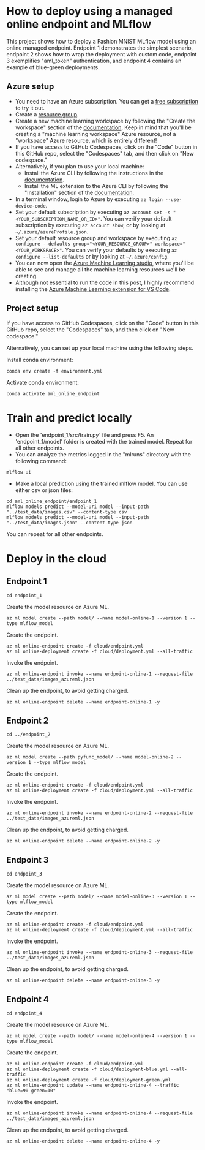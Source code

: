 # How to deploy using a managed online endpoint and MLflow

This project shows how to deploy a Fashion MNIST MLflow model using an online managed endpoint. Endpoint 1 demonstrates the simplest scenario, endpoint 2 shows how to wrap the deployment with custom code, endpoint 3 exemplifies "aml_token" authentication, and endpoint 4 contains an example of blue-green deployments.

## Azure setup

* You need to have an Azure subscription. You can get a [free subscription](https://azure.microsoft.com/en-us/free?WT.mc_id=aiml-44166-bstollnitz) to try it out.
* Create a [resource group](https://docs.microsoft.com/en-us/azure/azure-resource-manager/management/manage-resource-groups-portal?WT.mc_id=aiml-44166-bstollnitz).
* Create a new machine learning workspace by following the "Create the workspace" section of the [documentation](https://docs.microsoft.com/en-us/azure/machine-learning/quickstart-create-resources?WT.mc_id=aiml-44166-bstollnitz). Keep in mind that you'll be creating a "machine learning workspace" Azure resource, not a "workspace" Azure resource, which is entirely different!
* If you have access to GitHub Codespaces, click on the "Code" button in this GitHub repo, select the "Codespaces" tab, and then click on "New codespace."
* Alternatively, if you plan to use your local machine:
  * Install the Azure CLI by following the instructions in the [documentation](https://docs.microsoft.com/en-us/cli/azure/install-azure-cli?WT.mc_id=aiml-44166-bstollnitz).
  * Install the ML extension to the Azure CLI by following the "Installation" section of the [documentation](https://docs.microsoft.com/en-us/azure/machine-learning/how-to-configure-cli?WT.mc_id=aiml-44166-bstollnitz).
* In a terminal window, login to Azure by executing `az login --use-device-code`. 
* Set your default subscription by executing `az account set -s "<YOUR_SUBSCRIPTION_NAME_OR_ID>"`. You can verify your default subscription by executing `az account show`, or by looking at `~/.azure/azureProfile.json`.
* Set your default resource group and workspace by executing `az configure --defaults group="<YOUR_RESOURCE_GROUP>" workspace="<YOUR_WORKSPACE>"`. You can verify your defaults by executing `az configure --list-defaults` or by looking at `~/.azure/config`.
* You can now open the [Azure Machine Learning studio](https://ml.azure.com/?WT.mc_id=aiml-44166-bstollnitz), where you'll be able to see and manage all the machine learning resources we'll be creating.
* Although not essential to run the code in this post, I highly recommend installing the [Azure Machine Learning extension for VS Code](https://marketplace.visualstudio.com/items?itemName=ms-toolsai.vscode-ai).



## Project setup

If you have access to GitHub Codespaces, click on the "Code" button in this GitHub repo, select the "Codespaces" tab, and then click on "New codespace."

Alternatively, you can set up your local machine using the following steps.

Install conda environment:

```
conda env create -f environment.yml
```

Activate conda environment:

```
conda activate aml_online_endpoint
```


# Train and predict locally

* Open the 'endpoint_1/src/train.py` file and press F5. An 'endpoint_1/model' folder is created with the trained model. Repeat for all other endpoints.
* You can analyze the metrics logged in the "mlruns" directory with the following command:

```
mlflow ui
```

* Make a local prediction using the trained mlflow model. You can use either csv or json files:

```
cd aml_online_endpoint/endpoint_1
mlflow models predict --model-uri model --input-path "../test_data/images.csv" --content-type csv
mlflow models predict --model-uri model --input-path "../test_data/images.json" --content-type json
```

You can repeat for all other endpoints.


# Deploy in the cloud

## Endpoint 1

```
cd endpoint_1
```

Create the model resource on Azure ML.

```
az ml model create --path model/ --name model-online-1 --version 1 --type mlflow_model
```

Create the endpoint.

```
az ml online-endpoint create -f cloud/endpoint.yml
az ml online-deployment create -f cloud/deployment.yml --all-traffic
```

Invoke the endpoint.

```
az ml online-endpoint invoke --name endpoint-online-1 --request-file ../test_data/images_azureml.json
```

Clean up the endpoint, to avoid getting charged.

```
az ml online-endpoint delete --name endpoint-online-1 -y
```


## Endpoint 2

```
cd ../endpoint_2
```

Create the model resource on Azure ML.

```
az ml model create --path pyfunc_model/ --name model-online-2 --version 1 --type mlflow_model
```

Create the endpoint.

```
az ml online-endpoint create -f cloud/endpoint.yml
az ml online-deployment create -f cloud/deployment.yml --all-traffic
```

Invoke the endpoint.

```
az ml online-endpoint invoke --name endpoint-online-2 --request-file ../test_data/images_azureml.json
```

Clean up the endpoint, to avoid getting charged.

```
az ml online-endpoint delete --name endpoint-online-2 -y
```


## Endpoint 3

```
cd endpoint_3
```

Create the model resource on Azure ML.

```
az ml model create --path model/ --name model-online-3 --version 1 --type mlflow_model
```

Create the endpoint.

```
az ml online-endpoint create -f cloud/endpoint.yml
az ml online-deployment create -f cloud/deployment.yml --all-traffic
```

Invoke the endpoint.

```
az ml online-endpoint invoke --name endpoint-online-3 --request-file ../test_data/images_azureml.json
```

Clean up the endpoint, to avoid getting charged.

```
az ml online-endpoint delete --name endpoint-online-3 -y
```


## Endpoint 4

```
cd endpoint_4
```

Create the model resource on Azure ML.

```
az ml model create --path model/ --name model-online-4 --version 1 --type mlflow_model
```

Create the endpoint.

```
az ml online-endpoint create -f cloud/endpoint.yml
az ml online-deployment create -f cloud/deployment-blue.yml --all-traffic
az ml online-deployment create -f cloud/deployment-green.yml
az ml online-endpoint update --name endpoint-online-4 --traffic "blue=90 green=10"
```

Invoke the endpoint.

```
az ml online-endpoint invoke --name endpoint-online-4 --request-file ../test_data/images_azureml.json
```

Clean up the endpoint, to avoid getting charged.

```
az ml online-endpoint delete --name endpoint-online-4 -y
```
